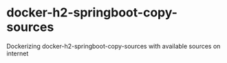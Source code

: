 # docker-h2-springboot-copy-sources
Dockerizing docker-h2-springboot-copy-sources with available sources on internet
